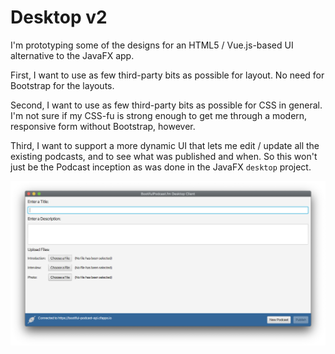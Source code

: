 # Desktop v2

I'm prototyping some of the designs for an HTML5 / Vue.js-based UI alternative to the JavaFX app. 

First, I want to use as few third-party bits as possible for layout. No need for Bootstrap for the layouts. 

Second, I want to use as few third-party bits as possible for CSS in general. I'm not sure if my CSS-fu is strong enough to get me through a modern, responsive form without Bootstrap, however.

Third, I want to support a more dynamic UI that lets me edit / update all the existing podcasts, and to see what was published and when. So this won't just be the Podcast inception as was done in the JavaFX `desktop` project. 

<img src = "old-design-for-reference.png" />
